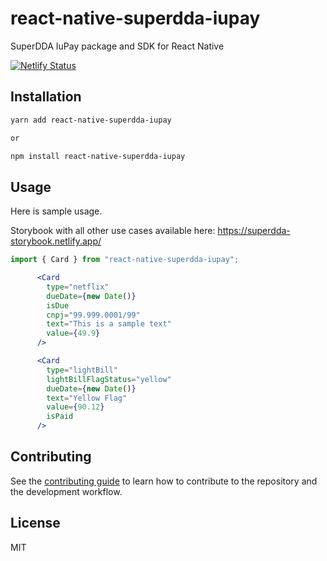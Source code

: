 # react-native-superdda-iupay

SuperDDA IuPay package and SDK for React Native

[![Netlify Status](https://api.netlify.com/api/v1/badges/581ed11a-1e2e-4639-a200-b0038e3f3c8b/deploy-status)](https://app.netlify.com/sites/superdda-storybook/deploys)

## Installation

```sh
yarn add react-native-superdda-iupay

or

npm install react-native-superdda-iupay
```

## Usage

Here is sample usage.

Storybook with all other use cases available here: https://superdda-storybook.netlify.app/

```jsx
import { Card } from "react-native-superdda-iupay";

      <Card
        type="netflix"
        dueDate={new Date()}
        isDue
        cnpj="99.999.0001/99"
        text="This is a sample text"
        value={49.9}
      />

      <Card
        type="lightBill"
        lightBillFlagStatus="yellow"
        dueDate={new Date()}
        text="Yellow Flag"
        value={90.12}
        isPaid
      />
```

## Contributing

See the [contributing guide](CONTRIBUTING.md) to learn how to contribute to the repository and the development workflow.

## License

MIT
